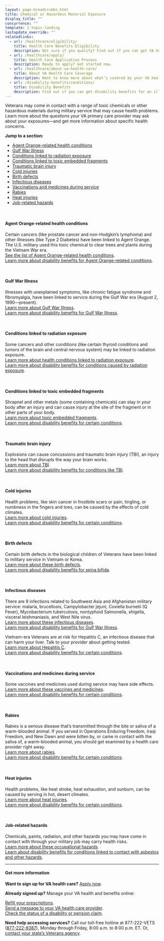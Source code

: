 ```yaml
---
layout: page-breadcrumbs.html
title: Chemical or Hazardous Material Exposure
display_title: ""
concurrence: ""
template: 1-topic-landing
lastupdate_override: ""
relatedlinks:
  - url: /healthcare/eligibility/
    title: Health Care Benefits Eligibility
    description: Not sure if you qualify? Find out if you can get VA health care benefits.
  - url: /healthcare/apply/
    title: Health Care Application Process
    description: Ready to apply? Get started now.
  - url: /healthcare/about-va-health-care/
    title: About VA Health Care Coverage
    description: Want to know more about what’s covered by your VA health care benefits? Learn more about your benefits.
  - url: /disability-benefits/conditions/
    title: Disability Benefits
    description: Find out if you can get disability benefits for an illness or injury caused or made worse by your active-duty service. 
---
```


<div class="va-introtext">

Veterans may come in contact with a range of toxic chemicals or other hazardous materials during military service that may cause health problems. Learn more about the questions your VA primary care provider may ask about your exposures—and get more information about specific health concerns.

</div>

**Jump to a section:**

- [Agent Orange-related health conditions](#agent-orange)
- [Gulf War Illness](#gulf-war-illness)
- [Conditions linked to radiation exposure](#radiation-exposure)
- [Conditions linked to toxic embedded fragments](#toxic-embedded-fragments)
- [Traumatic brain injury](#traumatic-brain-injury)
- [Cold injuries](#cold-injuries)
- [Birth defects](#birth-defects)
- [Infectious diseases](#infectious-diseases)
- [Vaccinations and medicines during service](#vaccinations-and-medicines)
- [Rabies](#rabies)
- [Heat injuries](#heat-injuries)
- [Job-related hazards](#job-related-hazards)

<br>

<span id="agent-orange">

#### Agent Orange-related health conditions

Certain cancers (like prostate cancer and non-Hodgkin’s lymphoma) and other illnesses (like Type 2 Diabetes) have been linked to Agent Orange. The U.S. military used this toxic chemical to clear trees and plants during the Vietnam War era.
<br />
[See the list of Agent Orange-related health conditions](/disability-benefits/conditions/exposure-to-hazardous-materials/agent-orange/diseases/).
<br />
[Learn more about disability benefits for Agent Orange-related conditions](/disability-benefits/conditions/exposure-to-hazardous-materials/agent-orange/).

<br>

<span id="gulf-war-illness">

#### Gulf War Illness 

Illnesses with unexplained symptoms, like chronic fatigue syndrome and fibromyalgia, have been linked to service during the Gulf War era (August 2, 1990—present). 
<br />
[Learn more about Gulf War Illness](https://www.publichealth.va.gov/exposures/gulfwar/index.asp). 
<br />
[Learn more about disability benefits for Gulf War Illness](/disability-benefits/conditions/exposure-to-hazardous-materials/gulf-war-illness/).

<br>

<span id="radiation-exposure">

#### Conditions linked to radiation exposure 

Some cancers and other conditions (like certain thyroid conditions and tumors of the brain and central nervous system) may be linked to radiation exposure. 
<br />
[Learn more about health conditions linked to radiation exposure](https://www.publichealth.va.gov/exposures/radiation/diseases.asp). 
<br />
[Learn more about disability benefits for conditions caused by radiation exposure](/disability-benefits/conditions/exposure-to-hazardous-materials/radiation-exposure/). 

<br>

<span id="toxic-embedded-fragments">

#### Conditions linked to toxic embedded fragments 

Shrapnel and other metals (some containing chemicals) can stay in your body after an injury and can cause injury at the site of the fragment or in other parts of your body.
<br />
[Learn more about toxic embedded fragments](https://www.publichealth.va.gov/exposures/toxic_fragments/index.asp).
<br />
[Learn more about disability benefits for certain conditions](/disability-benefits/). 

<br>

<span id="traumatic-brain-injury">

#### Traumatic brain injury

Explosions can cause concussions and traumatic brain injury (TBI), an injury to the head that disrupts the way your brain works.
<br />
[Learn more about TBI](https://www.publichealth.va.gov/exposures/traumatic-brain-injury.asp).
<br />
[Learn more about disability benefits for conditions like TBI](/disability-benefits/). 

<br>

<span id="cold-injuries">

#### Cold injuries 

Health problems, like skin cancer in frostbite scars or pain, tingling, or numbness in the fingers and toes, can be caused by the effects of cold climates.
<br />
[Learn more about cold injuries](https://www.publichealth.va.gov/exposures/cold-injuries/index.asp).
<br />
[Learn more about disability benefits for certain conditions](/disability-benefits/). 

<br>

<span id="birth-defects">

#### Birth defects

Certain birth defects in the biological children of Veterans have been linked to military service in Vietnam or Korea.
<br />
[Learn more about these birth defects](https://www.publichealth.va.gov/exposures/agentorange/birth-defects/index.asp).
<br />
[Learn more about disability benefits for spina bifida](/disability-benefits/conditions/exposure-to-hazardous-materials/birth-defects/). 

<br>

<span id="infectious-diseases">

#### Infectious diseases 

There are 9 infections related to Southwest Asia and Afghanistan military service: malaria, brucellosis, Campylobacter jejuni, Coxiella burnetii (Q Fever), Mycobacterium tuberculosis, nontyphoid Salmonella, shigella, visceral leishmaniasis, and West Nile virus.
<br />
[Learn more about these infectious diseases](https://www.publichealth.va.gov/exposures/infectious-diseases/index.asp).
<br />
[Learn more about disability benefits for Gulf War Illness](/disability-benefits/conditions/exposure-to-hazardous-materials/gulf-war-illness/).

Vietnam-era Veterans are at risk for Hepatitis C, an infectious disease that can harm your liver. Talk to your provider about getting tested.
<br />
[Learn more about Hepatitis C](https://www.hepatitis.va.gov/patient/hcv/index.asp). 
<br />
[Learn more about disability benefits for certain conditions](/disability-benefits/). 

<br>

<span id="vaccinations-and-medicines">

#### Vaccinations and medicines during service 

Some vaccines and medicines used during service may have side effects.
<br />
[Learn more about these vaccines and medicines](https://www.publichealth.va.gov/exposures/vaccinations-medications.asp). 
<br />
[Learn more about disability benefits for certain conditions](/disability-benefits/). 

<br>

<span id="rabies">

#### Rabies 

Rabies is a serious disease that’s transmitted through the bite or saliva of a warm-blooded animal. If you served in Operations Enduring Freedom, Iraqi Freedom, and New Dawn and were bitten by, or came in contact with the saliva of, a warm-blooded animal, you should get examined by a health care provider right away.
<br />
[Learn more about rabies](https://www.publichealth.va.gov/exposures/rabies/index.asp). 
<br />
[Learn more about disability benefits for certain conditions](/disability-benefits/). 

<br>

<span id="heat-injuries">

#### Heat injuries 

Health problems, like heat stroke, heat exhaustion, and sunburn, can be caused by serving in hot, desert climates.
<br />
[Learn more about heat injuries](https://www.publichealth.va.gov/exposures/heat-injuries/index.asp).
<br />
[Learn more about disability benefits for certain conditions](/disability-benefits/). 

<br>

<span id="job-related-hazards">

#### Job-related hazards

Chemicals, paints, radiation, and other hazards you may have come in contact with through your military job may carry health risks.
<br />
[Learn more about these occupational hazards](https://www.publichealth.va.gov/exposures/categories/occupational-hazards.asp).
<br />
[Learn about disability benefits for conditions linked to contact with asbestos and other hazards](/disability-benefits/conditions/exposure-to-hazardous-materials/).

------

#### Get more information

**Want to sign up for VA health care?** [Apply now](/healthcare/apply/).

**Already signed up?** Manage your VA health and benefits online: <br />

[Refill your prescriptions](/healthcare/prescriptions/). <br /> 
[Send a message to your VA health care provider](/healthcare/messaging/). <br /> 
[Check the status of a disability or pension claim](/track-claims/).

**Need help accessing services?** Call our toll-free hotline at 877-222-VETS (<a href="tel:+1phonenumber">877-222-8387</a>), Monday through Friday, 8:00 a.m. to 8:00 p.m. ET. Or, [contact your state’s Veterans agency](https://www.va.gov/statedva.htm).
